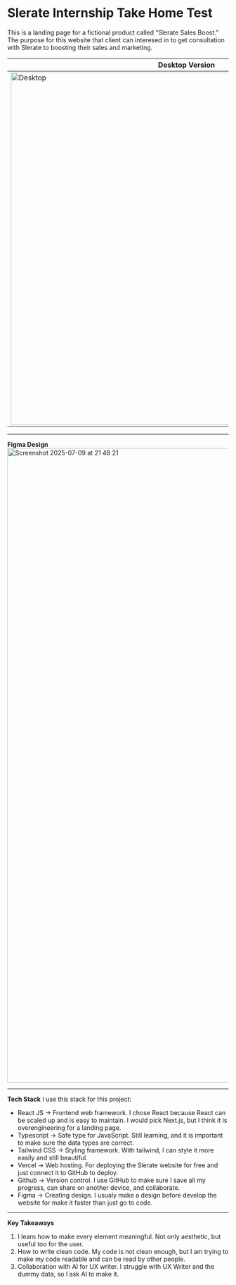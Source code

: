# Slerate Internship Take Home Test
This is a landing page for a fictional product called “Slerate Sales Boost.” The purpose for this website that client can interesed in to get consultation with Slerate to boosting their sales and marketing.

| Desktop Version | Mobile Version |
|--|--|
| <img width="800" alt="Desktop" src="https://github.com/user-attachments/assets/351e2ff9-4420-4adc-aba2-6874153d6b38" /> | <img width="319" alt="Screenshot 2025-07-09 at 21 09 11" src="https://github.com/user-attachments/assets/7c17aaba-b92c-49d8-92b2-4976a8bc3431" /> |



----

**Figma Design**
<img width="1440" alt="Screenshot 2025-07-09 at 21 48 21" src="https://github.com/user-attachments/assets/07e2c6f6-215b-4251-999d-d742c2b2bba5" />

----


**Tech Stack**
I use this stack for this project:
- React JS -> Frontend web framework. I chose React because React can be scaled up and is easy to maintain. I would pick Next.js, but I think it is overengineering for a landing page.
- Typescript -> Safe type for JavaScript. Still learning, and it is important to make sure the data types are correct.
- Tailwind CSS -> Styling framework. With tailwind, I can style it more easily and still beautiful.
- Vercel -> Web hosting. For deploying the Slerate website for free and just connect it to GitHub to deploy.
- Github -> Version control. I use GitHub to make sure I save all my progress, can share on another device, and collaborate.
- Figma -> Creating design. I usualy make a design before develop the website for make it faster than just go to code.
----
**Key Takeaways**
1. I learn how to make every element meaningful. Not only aesthetic, but useful too for the user.
2. How to write clean code. My code is not clean enough, but I am  trying to make my code readable and can be read by other people.
3. Collaboration with AI for UX writer. I struggle with UX Writer and the dummy data, so I ask AI to make it.
